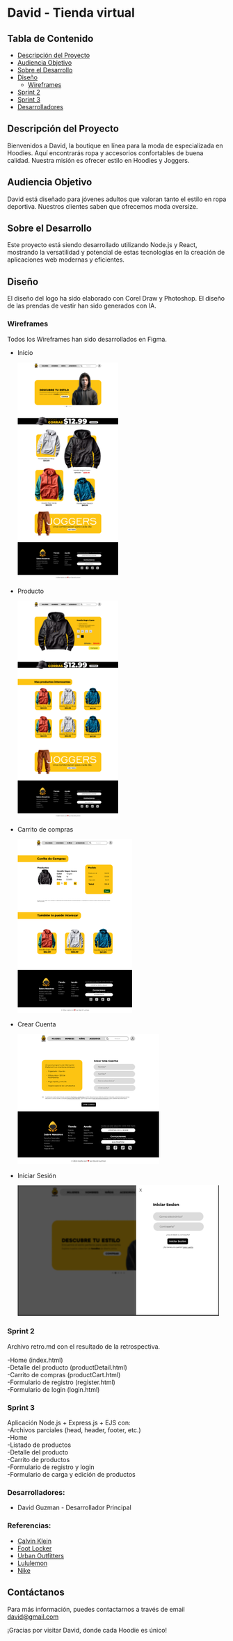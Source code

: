 # David - Tienda virtual

## Tabla de Contenido
- [Descripción del Proyecto](#descripción-del-proyecto)
- [Audiencia Objetivo](#audiencia-objetivo)
- [Sobre el Desarrollo](#sobre-el-desarrollo)
- [Diseño](#sobre-el-desarrollo)
    - [Wireframes](#sobre-el-desarrollo)
- [Sprint 2](#sprint-2)
- [Sprint 3](#sprint-3)
- [Desarrolladores](#desarrolladores)


## Descripción del Proyecto
Bienvenidos a David, la boutique en línea para la moda de especializada en Hoodies. Aquí encontrarás ropa y accesorios confortables de buena calidad. Nuestra misión es ofrecer estilo en Hoodies y Joggers.

## Audiencia Objetivo
David está diseñado para jóvenes adultos que valoran tanto el estilo en ropa deportiva. Nuestros clientes saben que ofrecemos moda oversize.


## Sobre el Desarrollo
Este proyecto está siendo desarrollado utilizando Node.js y React, mostrando la versatilidad y potencial de estas tecnologías en la creación de aplicaciones web modernas y eficientes.

## Diseño
El diseño del logo ha sido elaborado con Corel Draw y Photoshop. El diseño de las prendas de vestir han sido generados con IA.

### Wireframes
Todos los Wireframes han sido desarrollados en Figma.

- Inicio

    <img src="https://github.com/davidguzmandev/DPFS_wilfred_guzman/blob/main/Design/Wireframes/home.jpg?raw=true" alt="Inicio" height="500">

- Producto

    <img src="https://github.com/davidguzmandev/DPFS_wilfred_guzman/blob/main/Design/Wireframes/Product.jpg?raw=true" alt="Inicio" height="500">

- Carrito de compras

    <img src="https://github.com/davidguzmandev/DPFS_wilfred_guzman/blob/main/Design/Wireframes/Cart.jpg?raw=true" alt="Inicio" height="400">

- Crear Cuenta

    <img src="https://github.com/davidguzmandev/DPFS_wilfred_guzman/blob/main/Design/Wireframes/SignIn.jpg?raw=true" alt="Inicio" height="300">

- Iniciar Sesión

    <img src="https://github.com/davidguzmandev/DPFS_wilfred_guzman/blob/main/Design/Wireframes/Login.jpg?raw=true" alt="Inicio" height="300">

### Sprint 2
Archivo retro.md con el resultado de la retrospectiva.

-Home (index.html)  
-Detalle del producto (productDetail.html)  
-Carrito de compras (productCart.html)  
-Formulario de registro (register.html)  
-Formulario de login (login.html)  

### Sprint 3
Aplicación Node.js + Express.js + EJS con:  
-Archivos parciales (head, header, footer, etc.)  
-Home  
-Listado de productos  
-Detalle del producto  
-Carrito de productos  
-Formulario de registro y login  
-Formulario de carga y edición de productos  

### Desarrolladores:
- David Guzman - Desarrollador Principal

### Referencias:
- [Calvin Klein](https://www.calvinklein.ca/en)
- [Foot Locker](https://www.footlocker.com/)
- [Urban Outfitters](https://www.urbanoutfitters.com/en-ca)
- [Lululemon](https://shop.lululemon.com/)
- [Nike](https://www.nike.com/ca/)

## Contáctanos
Para más información, puedes contactarnos a través de email david@gmail.com

¡Gracias por visitar David, donde cada Hoodie es único!